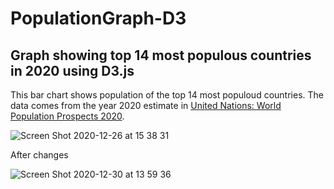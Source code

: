 # PopulationGraph-D3

## Graph showing top 14 most populous countries in 2020 using D3.js

This bar chart shows population of the top 14 most populoud countries. The data comes from the year 2020 estimate in [United Nations: World Population Prospects 2020](https://population.un.org/wpp/Download/Standard/Population/).

![Screen Shot 2020-12-26 at 15 38 31](https://user-images.githubusercontent.com/20348809/103158836-793f8200-4790-11eb-9a0c-69fa17bb0677.png)


After changes

![Screen Shot 2020-12-30 at 13 59 36](https://user-images.githubusercontent.com/20348809/103375113-4d314300-4aa7-11eb-8f2a-b4e7a495f60a.png)
